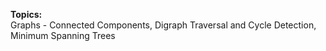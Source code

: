 __Topics:__ <br>Graphs - Connected Components, Digraph Traversal and Cycle Detection,
Minimum Spanning Trees